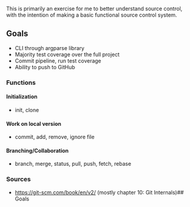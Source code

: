This is primarily an exercise for me to better understand source control, with the intention of making a basic functional source control system.
## Goals
- CLI through argparse library
- Majority test coverage over the full project
- Commit pipeline, run test coverage
- Ability to push to GitHub

### Functions
#### Initialization
- init, clone
#### Work on local version
- commit, add, remove, ignore file
#### Branching/Collaboration
- branch, merge, status, pull, push, fetch, rebase

###  Sources
- https://git-scm.com/book/en/v2/ (mostly chapter 10: Git Internals)## Goals